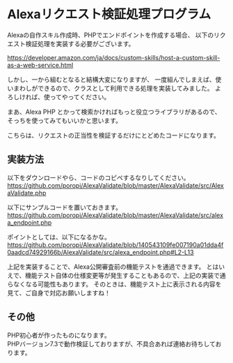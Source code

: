 # Alexaリクエスト検証処理プログラム

Alexaの自作スキル作成時、PHPでエンドポイントを作成する場合、
以下のリクエスト検証処理を実装する必要がございます。

https://developer.amazon.com/ja/docs/custom-skills/host-a-custom-skill-as-a-web-service.html

しかし、一から組むとなると結構大変になりますが、
一度組んでしまえば、使いまわしができるので、クラスとして利用できる処理を実装してみました。
よろしければ、使ってやってください。

まあ、Alexa PHP とかって検索かければもっと役立つライブラリがあるので、
そっちを使ってみてもいいかと思います。

こちらは、リクエストの正当性を検証するだけにとどめたコードになります。

## 実装方法
以下をダウンロードやら、コードのコピペするなりしてください。
https://github.com/poropi/AlexaValidate/blob/master/AlexaValidate/src/AlexaValidate.php

以下にサンプルコードを置いておきます。
https://github.com/poropi/AlexaValidate/blob/master/AlexaValidate/src/alexa_endpoint.php

ポイントとしては、以下になるかな。
https://github.com/poropi/AlexaValidate/blob/140543109fe007190a01dda4f0aadcd74929166b/AlexaValidate/src/alexa_endpoint.php#L2-L13

上記を実装することで、Alexa公開審査前の機能テストを通過できます。
とはいえで、機能テスト自体の仕様変更等が発生することもあるので、上記の実装で通らなくなる可能性もあります。
そのときは、機能テスト上に表示される内容を見て、ご自身で対応お願いしますね！

## その他
PHP初心者が作ったものになります。<br>
PHPバージョン7.3で動作検証しておりますが、不具合あれば連絡お待ちしております。
